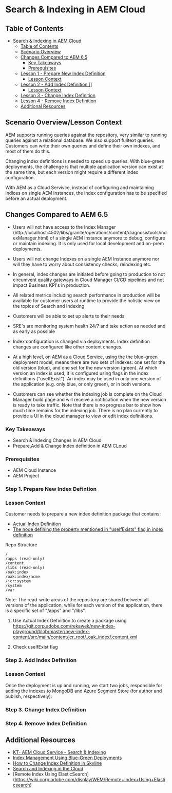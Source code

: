 # Search & Indexing in AEM Cloud 

## Table of Contents
- [Search & Indexing in AEM Cloud](#search--indexing-in-aem-cloud)
  - [Table of Contents](#table-of-contents)
  - [Scenario Overview](#scenario-overview)
  - [Changes Compared to AEM 6.5](#changes-compared-to-aem-65)
    - [Key Takeaways](#key-takeaways)
    - [Prerequisites](#prerequisites)
  - [Lesson 1 - Prepare New Index Definition](#lesson-1---prepare-new-index-definition)
    - [Lesson Context](#lesson-context)
  - [Lesson 2 - Add Index Definition []](#lesson-2---add-index-definition)
    - [Lesson Context](#lesson-context-1)
  - [Lesson 3 - Change Index Definition](#lesson-3---change-index-definition)
  - [Lesson 4 - Remove Index Definition](#lesson-4---remove-index-definition)
  - [Additional Resources](#additional-resources)

## Scenario Overview/Lesson Context

AEM supports running queries against the repository, very similar to running queries against a relational database. We also support fulltext queries. Customers can write their own queries and define their own indexes, and most of them do this.

Changing index definitions is needed to speed up queries. With blue-green deployments,
the challenge is that multiple application version can exist at the same time, but each
version might require a different index configuration.

With AEM as a Cloud Servivce, instead of configuring and maintaining indices on single AEM instances, the index configuration has to be specified before an actual deployment.


## Changes Compared to AEM 6.5

* Users will not have access to the Index Manager (http://localhost:4502/libs/granite/operations/content/diagnosistools/indexManager.html) of a single AEM Instance anymore to debug, configure or maintain indexing. It is only used for local development and on-prem deployments.

* Users will not change Indexes on a single AEM Instance anymore nor will they have to worry about consistency checks, reindexing etc.

* In general, index changes are initiated before going to production to not circumvent quality gateways in Cloud Manager CI/CD pipelines and not impact Business KPI's in production.

* All related metrics including search performance in production will be available for customer users at runtime to provide the holistic view on the topics of Search and Indexing

* Customers will be able to set up alerts to their needs 

* SRE's are monitoring system health 24/7 and take action as needed and as early as possible

* Index configuration is changed via deployments. Index definition changes are configured like other content changes.

* At a high level, on AEM as a Cloud Service, using the the blue-green deployment model, means there are two sets of indexes: one set for the old version (blue), and one set for the new version (green). At which version an index is used, it is configured using flags in the index definitions ("useIfExist"). An index may be used in only one version of the application (e.g. only blue, or only green), or in both versions. 
  
* Customers can see whether the indexing job is complete on the Cloud Manager build page and will receive a notification when the new version is ready to take traffic. Note that there is no progress bar to show how much time remains for the indexing job. There is no plan currently to provide a UI in the cloud manager to view or edit index definitions.

### Key Takeaways

* Search & Indexing Changes in AEM Cloud 
* Prepare,Add & Change Index definition in AEM CLoud

### Prerequisites

* AEM Cloud Instance
* AEM Project

### Step 1. Prepare New Index Defintion

### Lesson Context
Customer needs to prepare a new index definition package that contains:
* [Actual Index Definition](https://git.corp.adobe.com/rekawek/new-index-playground/blob/master/new-index-content/src/main/content/jcr_root/_oak_index/.content.xml)
* [The node defining the property mentioned in "useIfExists" flag in index definition](https://git.corp.adobe.com/rekawek/new-index-playground/blob/master/new-index-content/src/main/content/jcr_root/libs/indexes/.content.xml)


Repo Structure
```
/
/apps (read-only)
/content
/libs (read-only)
/oak:index
/oak:index/acme
/jcr:system
/system
/var

```
Note: The read-write areas of the repository are shared between all versions of the application, while for each version of the application, there is a specific set of "/apps" and "/libs".

1. Use Actual Index Definition to create a package using https://git.corp.adobe.com/rekawek/new-index-playground/blob/master/new-index-content/src/main/content/jcr_root/_oak_index/.content.xml
   
2. Check useIfExist flag 



### Step 2. Add Index Definition

 
### Lesson Context
Once the deployment is up and running, we start two jobs, responsible for adding the indexes to MongoDB and Azure Segment Store (for author and publish, respectively):

### Step 3. Change Index Definition
### Step 4. Remove Index Definition





## Additional Resources
* [KT- AEM Cloud Service - Search & Indexing]([LinkURL](https://wiki.corp.adobe.com/pages/viewpage.action?pageId=1670728789))
* [Index Management Using Blue-Green Deployments](https://wiki.corp.adobe.com/x/M0dOWw)
* [How to Change Index Definition in Skyline](https://wiki.corp.adobe.com/display/WEM/How+to+Change+Index+Definitions+in+Skyline)
* [Search and Indexing in the Cloud](https://wiki.corp.adobe.com/display/WEM/Search+and+Indexing+in+the+Cloud)
* [Remote Index Using ElasticSearch] (https://wiki.corp.adobe.com/display/WEM/Remote+Index+Using+Elasticsearch)
